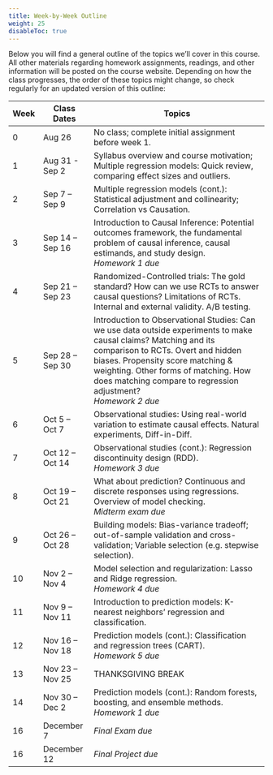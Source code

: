 ```yaml
---
title: Week-by-Week Outline
weight: 25
disableToc: true
---
```


Below you will find a general outline of the topics we’ll cover in this course. All other materials regarding homework assignments, readings, and other information will be posted on the course website. Depending on how the class progresses, the order of these topics might change, so check regularly for an updated version of this outline:

<table>
<thead>
<tr>
<th>Week</th>
<th>Class Dates</th>
<th>Topics</th>
</tr>
</thead>
<tbody>
<tr>
<td>0</td>
<td>Aug 26</td>
<td>No class; complete initial assignment before week 1.</td>
</tr>
<tr>
<td>1</td>
<td>Aug 31 - Sep 2</td>
<td>Syllabus overview and course motivation; Multiple regression models: Quick review, comparing effect sizes and outliers.</td>
</tr>
<tr>
<td>2</td>
<td>Sep 7 – Sep 9</td>
<td>Multiple regression models (cont.): Statistical adjustment and collinearity; Correlation vs Causation.</td>
</tr>
<tr>
<td>3</td>
<td>Sep 14 – Sep 16</td>
<td>Introduction to Causal Inference: Potential outcomes framework, the fundamental problem of causal inference, causal estimands, and study design. <br><i>Homework 1 due</i></td>
</tr>
<tr>
<td>4</td>
<td>Sep 21 – Sep 23</td>
<td>Randomized-Controlled trials: The gold standard? How can we use RCTs to answer causal questions? Limitations of RCTs. Internal and external validity. A/B testing.</td>
</tr>
<tr>
<td>5</td>
<td>Sep 28 – Sep 30</td>
<td>Introduction to Observational Studies: Can we use data outside experiments to make causal claims? Matching and its comparison to RCTs. Overt and hidden biases. Propensity score matching & weighting. Other forms of matching. How does matching compare to regression adjustment?<br><i>Homework 2 due</i></td>
</tr>
<tr>
<td>6</td>
<td>Oct 5 – Oct 7</td>
<td>Observational studies: Using real-world variation to estimate causal effects. Natural experiments, Diff-in-Diff.</td>
</tr>
<tr>
<td>7</td>
<td>Oct 12 – Oct 14</td>
<td>Observational studies (cont.): Regression discontinuity design (RDD).<br><i>Homework 3 due</i></td>
</tr>
<tr>
<td>8</td>
<td>Oct 19 – Oct 21</td>
<td>What about prediction? Continuous and discrete responses using regressions. Overview of model checking.<br><i>Midterm exam due</i></td>
</tr>
<tr>
<td>9</td>
<td>Oct 26 – Oct 28</td>
<td>Building models: Bias-variance tradeoff; out-of-sample validation and cross-validation; Variable selection (e.g. stepwise selection).</td>
</tr>
<tr>
<td>10</td>
<td>Nov 2 – Nov 4</td>
<td>Model selection and regularization: Lasso and Ridge regression.<br><i>Homework 4 due</i></td>
</tr>
<tr>
<td>11</td>
<td>Nov 9 – Nov 11</td>
<td>Introduction to prediction models: K-nearest neighbors’ regression and classification.</td>
</tr>
<tr>
<td>12</td>
<td>Nov 16 – Nov 18</td>
<td>Prediction models (cont.): Classification and regression trees (CART).<br><i>Homework 5 due</i></td>
</tr>
<tr>
<td>13</td>
<td>Nov 23 – Nov 25</td>
<td>THANKSGIVING BREAK</td>
</tr>
<tr>
<td>14</td>
<td>Nov 30 – Dec 2</td>
<td>Prediction models (cont.): Random forests, boosting, and ensemble methods.<br><i>Homework 1 due</i></td>
</tr>
<tr>
<td>16</td>
<td>December 7</td>
<td><i>Final Exam due</i></td>
</tr>
<tr>
<td>16</td>
<td>December 12</td>
<td><i>Final Project due</i></td>
</tr>
</tbody>
</table>
